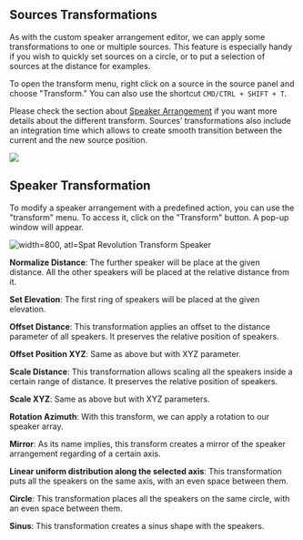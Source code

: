 <!--TODO To be completed-->

## Sources Transformations

As with the custom speaker arrangement editor, we can apply some transformations to one or multiple sources. This feature is especially handy if you wish to quickly set sources on a circle, or to put a selection of sources at the distance for examples.

To open the transform menu, right click on a source in the source panel and choose "Transform." You can also use the shortcut <code>CMD/CTRL + SHIFT + T</code>.

Please check the section about [Speaker Arrangement](Spatialisation_technology_Speaker_Arrangement.md) if you want more details about the different transform.
Sources’ transformations also include an integration time which allows to create smooth transition between the current and the new source position.

![](https://media.githubusercontent.com/media/FLUX-SE/doc_images/main/SpatR/Room/SourceTransform.png)

## Speaker Transformation

To modify a speaker arrangement with a predefined action, you can use the "transform" menu. To access it, click on the "Transform" button. A pop-up window will appear.

![width=800, atl=Spat Revolution Transform Speaker](https://media.githubusercontent.com/media/FLUX-SE/doc_images/main/SpatR/Setup/SpeakerEditorTransform.png)

**Normalize Distance**: The further speaker will be place at the given distance. All the other speakers will be placed at the relative distance from it.

**Set Elevation**: The first ring of speakers will be placed at the given elevation.

**Offset Distance**: This transformation applies an offset to the distance parameter of all speakers. It preserves the relative position of speakers.

**Offset Position XYZ**: Same as above but with XYZ parameter.

**Scale Distance**: This transformation allows scaling all the speakers inside a certain range of distance. It preserves the relative position of speakers.

**Scale XYZ**: Same as above but with XYZ parameters.

**Rotation Azimuth**: With this transform, we can apply a rotation to our speaker array.

**Mirror**: As its name implies, this transform creates a mirror of the speaker arrangement regarding of a certain axis.

**Linear uniform distribution along the selected axis**: This transformation puts all the speakers on the same axis, with an even space between them.

**Circle**: This transformation places all the speakers on the same circle, with an even space between them.

**Sinus**: This transformation creates a sinus shape with the speakers.
